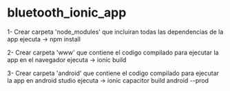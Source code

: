 # bluetooth_ionic_app

1- Crear carpeta 'node_modules' que incluiran todas las dependencias de la app
ejecuta -> npm install

2- Crear carpeta 'www' que contiene el codigo compilado para ejecutar la app en el navegador
ejecuta -> ionic build

3- Crear carpeta 'android' que contiene el codigo compilado para ejecutar la app en android studio
ejecuta -> ionic capacitor build android --prod
